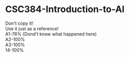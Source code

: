 # CSC384-Introduction-to-AI
Don't copy it!<br/>
Use it just as a reference!<br/>
A1-76% (Dond't know what happened here)<br/>
A2-100%<br/>
A3-100%<br/>
14-100%<br/>
